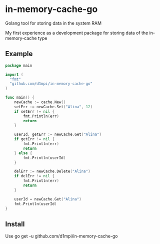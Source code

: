 # in-memory-cache-go
Golang tool for storing data in the system RAM

My first experience as a development package for storing data of the in-memory-cache type

## Example

```go
package main

import (
  "fmt"
  "github.com/d1mpi/in-memory-cache-go"
)

func main() {
	newCache := cache.New()
	setErr := newCache.Set("Alina", 12)
	if setErr != nil {
		fmt.Println(err)
		return
	}

	userId, getErr := newCache.Get("Alina")
	if getErr != nil {
		fmt.Println(err)
		return
	} else {
		fmt.Println(userId)
	}

	delErr := newCache.Delete("Alina")
	if delErr != nil {
		fmt.Println(err)
		return
	}

	userId = newCache.Get("Alina")
	fmt.Println(userId)
}
```

## Install
Use go get -u github.com/d1mpi/in-memory-cache-go
